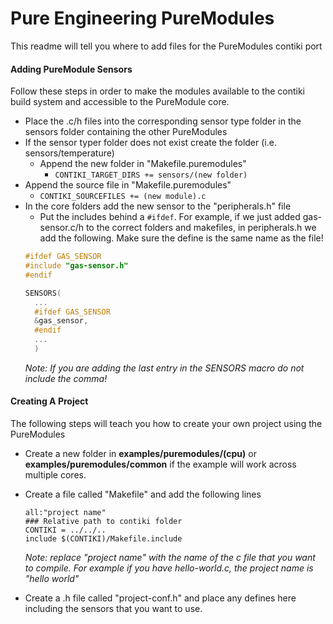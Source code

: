 # Pure Engineering PureModules

This readme will tell you where to add files for the PureModules contiki port

#### Adding PureModule Sensors

Follow these steps in order to make the modules available to the contiki build system and accessible to the PureModule core.

- Place the .c/h files into the corresponding sensor type folder in the sensors folder containing the other PureModules
- If the sensor typer folder does not exist create the folder (i.e. sensors/temperature)
  - Append the new folder in "Makefile.puremodules"
    - `CONTIKI_TARGET_DIRS += sensors/(new folder)`
- Append the source file in "Makefile.puremodules"
  - `CONTIKI_SOURCEFILES += (new module).c`
- In the core folders add the new sensor to the "peripherals.h" file
  - Put the includes behind a `#ifdef`. For example, if we just added gas-sensor.c/h to the correct folders and makefiles, in peripherals.h we add the following. Make sure the define is the same name as the file!
  ```c
  #ifdef GAS_SENSOR
  #include "gas-sensor.h"
  #endif

  SENSORS(
    ...
    #ifdef GAS_SENSOR
    &gas_sensor,
    #endif
    ...
    )
  ```
  *Note: If you are adding the last entry in the SENSORS macro do not include the comma!*

#### Creating A Project
The following steps will teach you how to create your own project using the PureModules

- Create a new folder in **examples/puremodules/(cpu)** or **examples/puremodules/common** if the example will work across multiple cores.
- Create a file called "Makefile" and add the following lines

      all:"project name"
      ### Relative path to contiki folder
      CONTIKI = ../../..
      include $(CONTIKI)/Makefile.include

  *Note: replace "project name" with the name of the c file that you want to compile. For example if you have hello-world.c, the project name is "hello world"*
- Create a .h file called "project-conf.h" and place any defines here including the sensors that you want to use.

